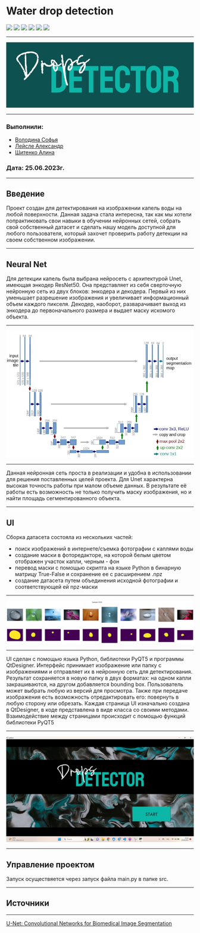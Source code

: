 # Water drop detection


<img src = "https://img.shields.io/badge/Python 3.9-006C6B?style=for-the-badge&logo=python&logoColor=FFFFFF"> <img src = 'https://img.shields.io/pypi/pyversions/:packageName?style=for-the-badge&color=3C7270&labelColor=%23006C6B&logo=pypi&logoColor=FFFFFF'>
<img src ='https://img.shields.io/github/watchers/HerrPhoton/Water_drop_detection?style=for-the-badge&color=3C7270&labelColor=%23006C6B&logo=actigraph&logoColor=FFFFFF'>
<img src = 'https://img.shields.io/github/actions/workflow/status/HerrPhoton/Water_drop_detection/:workflow?style=for-the-badge&color=3C7270&labelColor=%23006C6B&logo=githubactions&logoColor=FFFFFF'>
<img src = 'https://img.shields.io/github/contributors/HerrPhoton/Water_drop_detection?style=for-the-badge&color=3C7270&labelColor=%23006C6B&logo=teamspeak&logoColor=FFFFFF'>
<img src ='https://img.shields.io/github/repo-size/HerrPhoton/Water_drop_detection?style=for-the-badge&color=3C7270&labelColor=%23006C6B&logo=weightsandbiases&logoColor=FFFFFF'>


---

![](https://github.com/HerrPhoton/Water_drop_detection/blob/Documentation/images/logo(2).jpg)

---

### Выполнили: 
+ [Володина Софья](https://github.com/PiroJOJO)
+ [Лейсле Александр](https://github.com/HerrPhoton)
+ [Шитенко Алина](https://github.com/alincnl)
### Дата: 25.06.2023г.

---

## Введение

Проект создан для детектирования на изображении капель воды на любой поверхности. Данная задача стала интересна, так как мы хотели 
попрактиковать свои навыки в обучении нейронных сетей, собрать свой собственный датасет и сделать нашу модель доступной для любого пользователя, который захочет проверить работу детекции на своем собственном изображении.

---

## Neural Net

Для детекции капель была выбрана нейросеть с архитектурой Unet, имеющая энкодер ResNet50. Она представляет из себя сверточную нейронную сеть из  двух блоков: энкодера и декодера. Первый из них уменьшает разрешение изображения и увеличивает информационный объем каждого пикселя. Декодер, наоборот, разварачивает выход из энкодера до первоначального размера и выдает маску искомого объекта.  

---

![](https://github.com/HerrPhoton/Water_drop_detection/blob/Documentation/images/unet.jpg)

---

Данная нейронная сеть проста в реализации и удобна в использовании для решения поставленных целей проекта. Для Unet характерна высокая точность работы при малом объеме данных. В результате её работы есть возможность не только получить маску изображения, 
но и найти площадь сегментированного объекта.

---

## UI

Сборка датасета состояла из нескольких частей: 
- поиск изображений в интернете/съемка фотографии с каплями воды
- создание маски в фоторедакторе, на которой белым цветом отображен участок капли, черным - фон 
- перевод маски с помощью скрипта на языке Python в бинарную матрицу True-False и сохранение ее с расширением .npz 
- создание датасета путем объединения исходной фотографии и соответствующей ей npz-маски

---

![](https://github.com/HerrPhoton/Water_drop_detection/blob/Documentation/images/dataset)

---

UI сделан с помощью языка Python, библиотеки PyQT5 и программы QtDesigner. 
Интерфейс принимает изображение или папку с изображениями и отправляет их в нейронную сеть для детектирования. Результат сохраняется в новую папку в двух форматах: на одном капли закрашиваются, на другом добавляется bounding box. Пользователь может выбрать любую из версий для просмотра. Также при передаче изображения есть возможность отредактировать его: повернуть в любую сторону или обрезать. Каждая страница UI изначально создана в QtDesigner, в коде представлена в виде класса со своими методами. Взаимодействие между страницами происходит с помощью функций библиотеки PyQT5

---

![](https://github.com/HerrPhoton/Water_drop_detection/blob/Documentation/images/ui.jpg)

---

## Управление проектом

Запуск осуществяется через запуск файла main.py в папке src.

---

## Источники

---
[U-Net: Convolutional Networks for Biomedical Image Segmentation](https://arxiv.org/abs/1505.04597)
